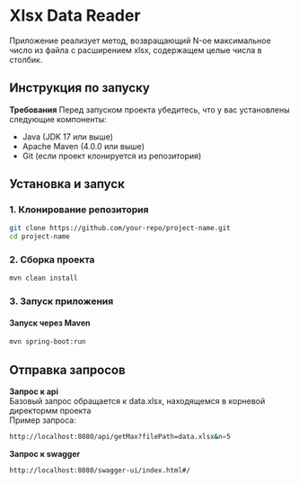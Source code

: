 # Xlsx Data Reader

Приложение реализует метод, возвращающий N-ое максимальное число из файла с расширением xlsx, содержащем целые числа в столбик.

## **Инструкция по запуску**

**Требования**
Перед запуском проекта убедитесь, что у вас установлены следующие компоненты:

- Java (JDK 17 или выше)
- Apache Maven (4.0.0 или выше)
- Git (если проект клонируется из репозитория)

## Установка и запуск

### 1. Клонирование репозитория
```sh
git clone https://github.com/your-repo/project-name.git
cd project-name
```

### 2. Сборка проекта
```sh
mvn clean install
```

### 3. Запуск приложения

#### Запуск через Maven
```sh
mvn spring-boot:run
```

## Отправка запросов
**Запрос к api**\
 Базовый запрос обращается к data.xlsx, находящемся в корневой директормм проекта\
Пример запроса:
```sh
http://localhost:8080/api/getMax?filePath=data.xlsx&n=5
```

**Запрос к swagger**
```sh
http://localhost:8080/swagger-ui/index.html#/
```

